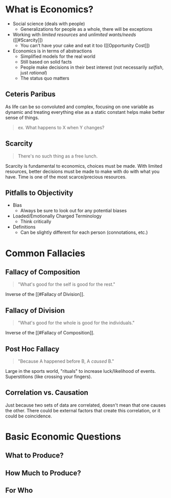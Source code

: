 # What is Economics?
- Social science (deals with people)
	- Generalizations for people as a whole, there will be exceptions
- Working with *limited resources* and *unlimited wants/needs* ([[#Scarcity]])
	- You can't have your cake and eat it too ([[Opportunity Cost]])
- Economics is in terms of abstractions
	- Simplified models for the real world
	- Still based on solid facts
	- People make decisions in their best interest (not necessarily *selfish*, just *rational*)
	- The status quo matters

## Ceteris Paribus
As life can be so convoluted and complex, focusing on one variable as dynamic and treating everything else as a static constant helps make better sense of things.
> ex. What happens to X when Y changes?

## Scarcity
> There's no such thing as a free lunch.

Scarcity is fundamental to economics, choices must be made. With limited resources, better decisions must be made to make with do with what you have. Time is one of the most scarce/precious resources. 

## Pitfalls to Objectivity
- Bias
	- Always be sure to look out for any potential biases
- Loaded/Emotionally Charged Terminology
	- Think critically
- Definitions
	- Can be slightly different for each person (connotations, etc.)

# Common Fallacies

## Fallacy of Composition
>"What's good for the self is good for the rest."

Inverse of the [[#Fallacy of Division]].
## Fallacy of Division
>"What's good for the whole is good for the individuals."

Inverse of the [[#Fallacy of Composition]].
## Post Hoc Fallacy
>"Because A happened before B, A *caused* B."

Large in the sports world, "rituals" to increase luck/likelihood of events. Superstitions (like crossing your fingers).

## Correlation vs. Causation
Just because two sets of data are correlated, doesn't mean that one causes the other. There could be external factors that create this correlation, or it could be coincidence.

# Basic Economic Questions

## What to Produce?

## How Much to Produce?

## For Who
